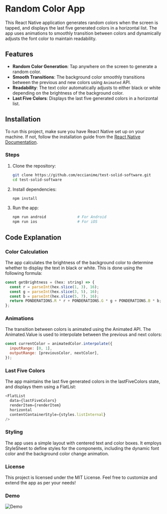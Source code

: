 # Random Color App

This React Native application generates random colors when the screen is tapped, and displays the last five generated colors in a horizontal list. The app uses animations to smoothly transition between colors and dynamically adjusts the font color to maintain readability.

## Features

- **Random Color Generation**: Tap anywhere on the screen to generate a random color.
- **Smooth Transitions**: The background color smoothly transitions between the previous and new colors using `Animated` API.
- **Readability**: The text color automatically adjusts to either black or white depending on the brightness of the background color.
- **Last Five Colors**: Displays the last five generated colors in a horizontal list.

## Installation

To run this project, make sure you have React Native set up on your machine. If not, follow the installation guide from the [React Native Documentation](https://reactnative.dev/docs/environment-setup).

### Steps

1. Clone the repository:

   ```bash
   git clone https://github.com/eccianime/test-solid-software.git
   cd test-solid-software
   ```
   
2. Install dependencies:

    ```bash
    npm install
    ```

3. Run the app:

    ```bash
    npm run android              # For Android
    npm run ios                  # For iOS
    ```
    
## Code Explanation

### Color Calculation
The app calculates the brightness of the background color to determine whether to display the text in black or white. This is done using the following formula:

  ```javascript
  const getBrightness = (hex: string) => {
    const r = parseInt(hex.slice(1, 3), 16);
    const g = parseInt(hex.slice(3, 5), 16);
    const b = parseInt(hex.slice(5, 7), 16);
    return PONDERATIONS.R * r + PONDERATIONS.G * g + PONDERATIONS.B * b;
  };
  ```

### Animations
The transition between colors is animated using the Animated API. The Animated.Value is used to interpolate between the previous and next colors:

```javascript
const currentColor = animatedColor.interpolate({
  inputRange: [0, 1],
  outputRange: [previousColor, nextColor],
});
```

### Last Five Colors
The app maintains the last five generated colors in the lastFiveColors state, and displays them using a FlatList:

```javascript
<FlatList
  data={lastFiveColors}
  renderItem={renderItem}
  horizontal
  contentContainerStyle={styles.listInternal}
/>
```

### Styling
The app uses a simple layout with centered text and color boxes. It employs StyleSheet to define styles for the components, including the dynamic font color and the background color change animation.

### License
This project is licensed under the MIT License. Feel free to customize and extend the app as per your needs!

### Demo

![Demo](https://github.com/eccianime/test-solid-software/blob/master/demo.gif)

